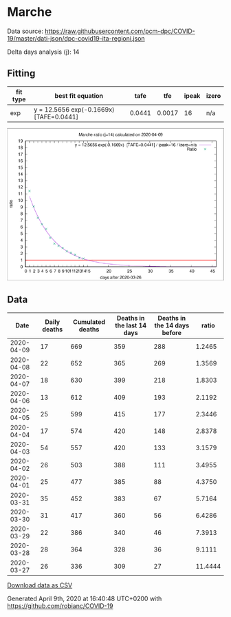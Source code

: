 # Marche

Data source: https://raw.githubusercontent.com/pcm-dpc/COVID-19/master/dati-json/dpc-covid19-ita-regioni.json

Delta days analysis (j): 14

## Fitting 
|fit type|best fit equation|tafe|tfe|ipeak|izero|
|-------|-----|--------|------|---|---|
|exp|y = 12.5656 exp(-0.1669x)  [TAFE=0.0441]|0.0441|0.0017|16|n/a|

![Plot](COVID-19_marche_j14_2020-04-09.png)

## Data
|Date|Daily deaths|Cumulated deaths|Deaths in the last 14 days|Deaths in the 14 days before|ratio|
|----|----------|-----------|-------|--------------------|-----|
|2020-04-09|17|669|359|288|1.2465|
|2020-04-08|22|652|365|269|1.3569|
|2020-04-07|18|630|399|218|1.8303|
|2020-04-06|13|612|409|193|2.1192|
|2020-04-05|25|599|415|177|2.3446|
|2020-04-04|17|574|420|148|2.8378|
|2020-04-03|54|557|420|133|3.1579|
|2020-04-02|26|503|388|111|3.4955|
|2020-04-01|25|477|385|88|4.3750|
|2020-03-31|35|452|383|67|5.7164|
|2020-03-30|31|417|360|56|6.4286|
|2020-03-29|22|386|340|46|7.3913|
|2020-03-28|28|364|328|36|9.1111|
|2020-03-27|26|336|309|27|11.4444|

[Download data as CSV](COVID-19_marche_j14_2020-04-09.csv)

Generated April 9th, 2020 at 16:40:48 UTC+0200 with https://github.com/robianc/COVID-19
